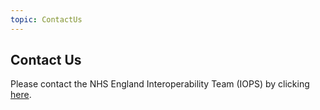 ```yaml
---
topic: ContactUs
---
```


## Contact Us

Please contact the NHS England Interoperability Team (IOPS) by clicking <a href="mailto: interoperabilityteam@nhs.net?subject=NHS England IG Naming Systems">here</a>.